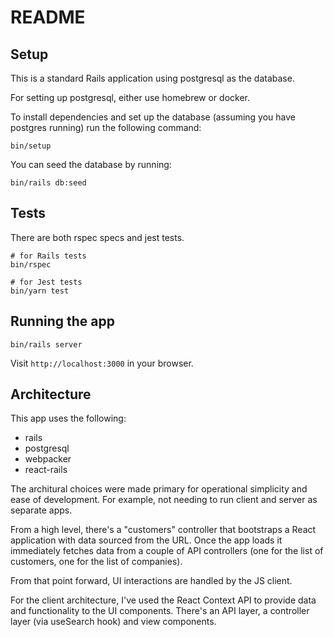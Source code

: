 # README

## Setup

This is a standard Rails application using postgresql as the database.

For setting up postgresql, either use homebrew or docker.

To install dependencies and set up the database (assuming you have postgres running)
run the following command:

```
bin/setup
```

You can seed the database by running:

```
bin/rails db:seed
```

## Tests

There are both rspec specs and jest tests.

```
# for Rails tests
bin/rspec

# for Jest tests
bin/yarn test
```

## Running the app

```
bin/rails server
```

Visit `http://localhost:3000` in your browser.

## Architecture

This app uses the following:

- rails
- postgresql
- webpacker
- react-rails

The architural choices were made primary for operational simplicity
and ease of development. For example, not needing to run client and
server as separate apps.

From a high level, there's a "customers" controller that bootstraps
a React application with data sourced from the URL. Once the app
loads it immediately fetches data from a couple of API controllers
(one for the list of customers, one for the list of companies).

From that point forward, UI interactions are handled by the JS client.

For the client architecture, I've used the React Context API to
provide data and functionality to the UI components. There's an API layer,
a controller layer (via useSearch hook) and view components.
